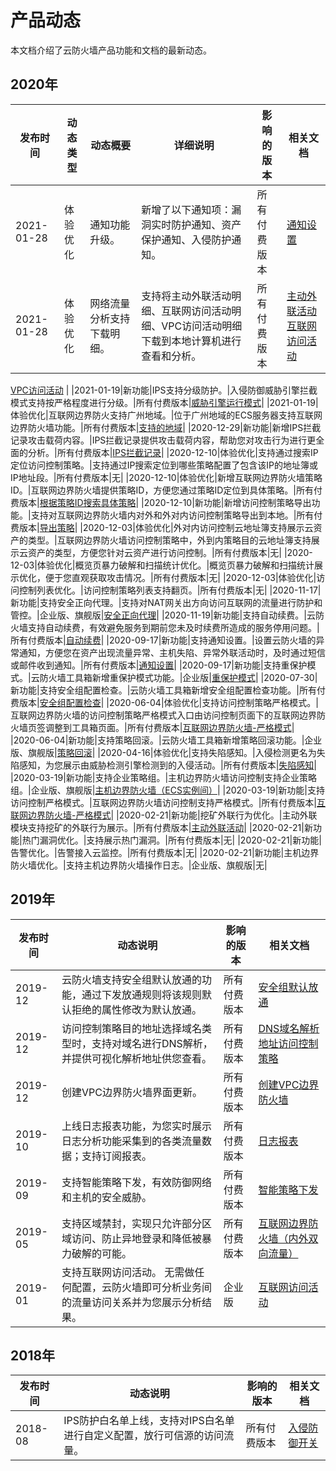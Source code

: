 # 产品动态

本文档介绍了云防火墙产品功能和文档的最新动态。

## 2020年

|发布时间|动态类型|动态概要|详细说明|影响的版本|相关文档|
|----|----|----|----|-----|----|
|2021-01-28|体验优化|通知功能升级。|新增了以下通知项：漏洞实时防护通知、资产保护通知、入侵防护通知。|所有付费版本|[通知设置](/cn.zh-CN/.md)|
|2021-01-28|体验优化|网络流量分析支持下载明细。|支持将主动外联活动明细、互联网访问活动明细、VPC访问活动明细下载到本地计算机进行查看和分析。|所有付费版本|[主动外联活动](/cn.zh-CN/网络流量分析/主动外联活动.md) [互联网访问活动](/cn.zh-CN/网络流量分析/互联网访问活动.md)

 [VPC访问活动](/cn.zh-CN/网络流量分析/VPC访问活动.md) |
|2021-01-19|新功能|IPS支持分级防护。|入侵防御威胁引擎拦截模式支持按严格程度进行分级。|所有付费版本|[威胁引擎运行模式](/cn.zh-CN/入侵防御/入侵防御开关.mdsection_tpr_jxp_cfb)|
|2021-01-19|体验优化|互联网边界防火支持广州地域。|位于广州地域的ECS服务器支持互联网边界防火墙功能。|所有付费版本|[支持的地域](/cn.zh-CN/产品简介/支持的地域.md)|
|2020-12-29|新功能|新增IPS拦截记录攻击载荷内容。|IPS拦截记录提供攻击载荷内容，帮助您对攻击行为进行更全面的分析。|所有付费版本|[IPS拦截记录](/cn.zh-CN/网络流量分析/IPS拦截记录.md)|
|2020-12-10|体验优化|支持通过搜索IP定位访问控制策略。|支持通过IP搜索定位到哪些策略配置了包含该IP的地址簿或IP地址段。|所有付费版本|无|
|2020-12-10|体验优化|新增互联网边界防火墙策略ID。|互联网边界防火墙提供策略ID，方便您通过策略ID定位到具体策略。|所有付费版本|[根据策略ID搜索具体策略](/cn.zh-CN/访问控制/互联网边界防火墙（内外双向流量）.mdsection_nsl_yli_zb2)|
|2020-12-10|新功能|新增访问控制策略导出功能。|支持对互联网边界防火墙内对外和外对内访问控制策略导出到本地。|所有付费版本|[导出策略](/cn.zh-CN/访问控制/互联网边界防火墙（内外双向流量）.md)|
|2020-12-03|体验优化|外对内访问控制云地址簿支持展示云资产的类型。|互联网边界防火墙访问控制策略中，外到内策略目的云地址簿支持展示云资产的类型，方便您针对云资产进行访问控制。|所有付费版本|无|
|2020-12-03|体验优化|概览页暴力破解和扫描统计优化。|概览页暴力破解和扫描统计展示优化，便于您直观获取攻击情况。|所有付费版本|无|
|2020-12-03|体验优化|访问控制列表优化。|访问控制策略列表支持翻页。|所有付费版本|无|
|2020-11-17|新功能|支持安全正向代理。|支持对NAT网关出方向访问互联网的流量进行防护和管控。|企业版、旗舰版|[安全正向代理](/cn.zh-CN/防火墙开关/安全正向代理.md)|
|2020-11-19|新功能|支持自动续费。|云防火墙支持自动续费，有效避免服务到期前您未及时续费所造成的服务停用问题。|所有付费版本|[自动续费](/cn.zh-CN/计费与开通服务/到期续费.md)|
|2020-09-17|新功能|支持通知设置。|设置云防火墙的异常通知，方便您在资产出现流量异常、主机失陷、异常外联活动时，及时通过短信或邮件收到通知。|所有付费版本|[通知设置](/cn.zh-CN/.md)|
|2020-09-17|新功能|支持重保护模式。|云防火墙工具箱新增重保护模式功能。|企业版|[重保护模式](/cn.zh-CN/工具箱/重保护模式.md)|
|2020-07-30|新功能|支持安全组配置检查。|云防火墙工具箱新增安全组配置检查功能。|所有付费版本|[安全组配置检查](/cn.zh-CN/工具箱/安全组配置检查.md)|
|2020-06-04|体验优化|支持访问控制策略严格模式。|互联网边界防火墙的访问控制策略严格模式入口由访问控制页面下的互联网边界防火墙页签调整到工具箱页面。|所有付费版本|[互联网边界防火墙-严格模式](/cn.zh-CN/工具箱/互联网边界防火墙-严格模式.md)|
|2020-06-04|新功能|支持策略回滚。|云防火墙工具箱新增策略回滚功能。|企业版、旗舰版|[策略回滚](/cn.zh-CN/工具箱/策略回滚.md)|
|2020-04-16|体验优化|支持失陷感知。|入侵检测更名为失陷感知，为您展示由威胁检测引擎检测到的入侵活动。|所有付费版本|[失陷感知](/cn.zh-CN/网络流量分析/失陷感知.md)|
|2020-03-19|新功能|支持企业策略组。|主机边界防火墙访问控制支持企业策略组。|企业版、旗舰版|[主机边界防火墙（ECS实例间）](/cn.zh-CN/访问控制/主机边界防火墙（ECS实例间）.md)|
|2020-03-19|新功能|支持访问控制严格模式。|互联网边界防火墙访问控制支持严格模式。|所有付费版本|[互联网边界防火墙-严格模式](/cn.zh-CN/工具箱/互联网边界防火墙-严格模式.md)|
|2020-02-21|新功能|挖矿外联行为优化。|主动外联模块支持挖矿的外联行为展示。|所有付费版本|[主动外联活动](/cn.zh-CN/网络流量分析/主动外联活动.md)|
|2020-02-21|新功能|热门漏洞优化。|支持展示热门漏洞。|所有付费版本|无|
|2020-02-21|新功能|告警优化。|告警接入云监控。|所有付费版本|无|
|2020-02-21|新功能|主机边界防火墙优化。|支持主机边界防火墙操作日志。|企业版、旗舰版|无|

## 2019年

|发布时间|动态说明|影响的版本|相关文档|
|----|----|-----|----|
|2019-12|云防火墙支持安全组默认放通的功能，通过下发放通规则将该规则默认拒绝的属性修改为默认放通。|所有付费版本|[安全组默认放通](/cn.zh-CN/访问控制/安全组默认放通.md)|
|2019-12|访问控制策略目的地址选择域名类型时，支持对域名进行DNS解析，并提供可视化解析地址供您查看。|所有付费版本|[DNS域名解析地址访问控制策略](/cn.zh-CN/访问控制/DNS域名解析地址访问控制策略.md)|
|2019-12|创建VPC边界防火墙界面更新。|所有付费版本|[创建VPC边界防火墙](/cn.zh-CN/防火墙开关/VPC边界防火墙/创建VPC边界防火墙.md)|
|2019-10|上线日志报表功能，为您实时展示日志分析功能采集到的各类流量数据；支持订阅报表。|所有付费版本|[日志报表](/cn.zh-CN/日志/日志分析/日志报表.md)|
|2019-09|支持智能策略下发，有效防御网络和主机的安全威胁。|所有付费版本|[智能策略下发](/cn.zh-CN/网络流量分析/智能策略下发.md)|
|2019-05|支持区域禁封，实现只允许部分区域访问、防止异地登录和降低被暴力破解的可能。|所有付费版本|[互联网边界防火墙（内外双向流量）](/cn.zh-CN/访问控制/互联网边界防火墙（内外双向流量）.md)|
|2019-01|支持互联网访问活动。 无需做任何配置，云防火墙即可分析业务间的流量访问关系并为您展示分析结果。|企业版|[互联网访问活动](/cn.zh-CN/网络流量分析/互联网访问活动.md)|

## 2018年

|发布时间|动态说明|影响的版本|相关文档|
|----|----|-----|----|
|2018-08|IPS防护白名单上线，支持对IPS白名单进行自定义配置，放行可信源的访问流量。|所有付费版本|[入侵防御开关](/cn.zh-CN/入侵防御/入侵防御开关.md)|

